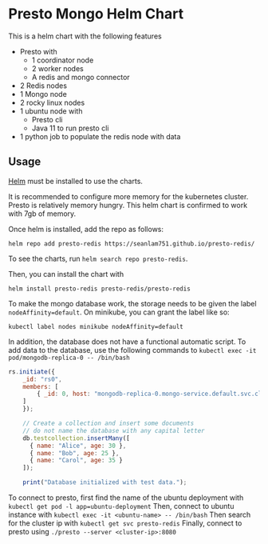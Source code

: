 Presto Mongo Helm Chart
==
This is a helm chart with the following features
- Presto with
    - 1 coordinator node
    - 2 worker nodes
    - A redis and mongo connector
- 2 Redis nodes
- 1 Mongo node
- 2 rocky linux nodes
- 1 ubuntu node with
    - Presto cli
    - Java 11 to run presto cli
- 1 python job to populate the redis node with data
## Usage
[Helm](https://helm.sh) must be installed to use the charts.

It is recommended to configure more memory for the kubernetes cluster. Presto is relatively memory hungry. This helm chart is confirmed to work with 7gb of memory.

Once helm is installed, add the repo as follows:
```console
helm repo add presto-redis https://seanlam751.github.io/presto-redis/
```

To see the charts, run `helm search repo presto-redis`.

Then, you can install the chart with
```console
helm install presto-redis presto-redis/presto-redis
```
To make the mongo database work, the storage needs to be given the label `nodeAffinity=default`. On minikube, you can grant the label like so:
```console
kubectl label nodes minikube nodeAffinity=default
```
In addition, the database does not have a functional automatic script. To add data to the database, use the following commands to `kubectl exec -it pod/mongodb-replica-0 -- /bin/bash`
```js
rs.initiate({
    _id: "rs0",
    members: [
        { _id: 0, host: "mongodb-replica-0.mongo-service.default.svc.cluster.local:27017" }
    ]
    });

    // Create a collection and insert some documents
    // do not name the database with any capital letter
    db.testcollection.insertMany([
      { name: "Alice", age: 30 },
      { name: "Bob", age: 25 },
      { name: "Carol", age: 35 }
    ]);

    print("Database initialized with test data.");
```

To connect to presto, first find the name of the ubuntu deployment with `kubectl get pod -l app=ubuntu-deployment`
Then, connect to ubuntu instance with `kubectl exec -it <ubuntu-name> -- /bin/bash`
Then search for the cluster ip with `kubectl get svc presto-redis`
Finally, connect to presto using `./presto --server <cluster-ip>:8080`